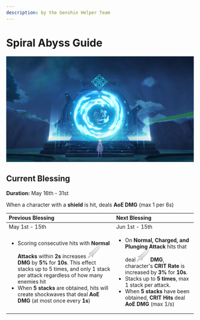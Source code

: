 ```yaml
---
description: by the Genshin Helper Team
---
```


# Spiral Abyss Guide

![](.gitbook/assets/spiral_abyss_banner_no_text.jpg)

## Current Blessing

**Duration:** May 16th - 31st

When a character with a **shield** is hit, deals **AoE DMG** \(max 1 per 6s\)

<table>
  <thead>
    <tr>
      <th style="text-align:left">Previous Blessing</th>
      <th style="text-align:left">Next Blessing</th>
    </tr>
  </thead>
  <tbody>
    <tr>
      <td style="text-align:left">May 1st - 15th</td>
      <td style="text-align:left">Jun 1st - 15th</td>
    </tr>
    <tr>
      <td style="text-align:left">
        <ul>
          <li>Scoring consecutive hits with <b>Normal Attacks</b> within <b>2s</b> increases
            <img
            src=".gitbook/assets/physical_small.png" alt/> <b>DMG</b> by <b>5%</b> for <b>10s</b>. This effect stacks up to 5 times,
            and only 1 stack per attack regardless of how many enemies hit</li>
          <li>When <b>5 stacks</b> are obtained, hits will create shockwaves that deal <b>AoE DMG</b> (at
            most once every <b>1s</b>)</li>
        </ul>
      </td>
      <td style="text-align:left">
        <ul>
          <li>On <b>Normal, Charged, and Plunging Attack</b> hits that deal
            <img src=".gitbook/assets/physical_small.png"
            alt/> <b>DMG</b>, character&apos;s <b>CRIT Rate</b> is increased by <b>3%</b> for <b>10s</b>.</li>
          <li>Stacks up to <b>5 times</b>, max 1 stack per attack.</li>
          <li>When<b> 5 stacks</b> have been obtained, <b>CRIT Hits</b> deal<b> AoE DMG</b> (max
            1/s)</li>
        </ul>
      </td>
    </tr>
  </tbody>
</table>

